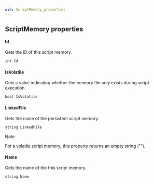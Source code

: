 ```yaml
---
uid: ScriptMemory_properties
---
```


## ScriptMemory properties

#### Id

Gets the ID of this script memory.

```txt
int Id
```

#### IsVolatile

Gets a value indicating whether the memory file only exists during script execution.

```txt
bool IsVolatile
```

#### LinkedFile

Gets the name of the persistent script memory.

```txt
string LinkedFile
```

> [!NOTE]
> For a volatile script memory, this property returns an empty string ("").

#### Name

Gets the name of the this script memory.

```txt
string Name
```
